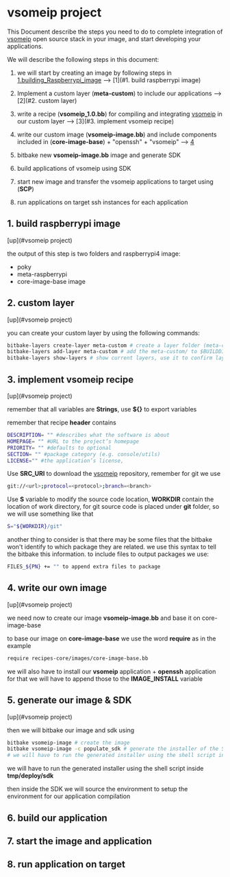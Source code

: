# vsomeip project

This Document describe the steps you need to do to complete integration of [vsomeip](https://github.com/COVESA/vsomeip) open source stack in your image, and start developing your applications.

We will describe the following steps in this document:

1. we will start by creating an image by following steps in [1.building_Raspberrypi_image](https://github.com/ahmedhussien91/Linux-yocto-Excersises/blob/main/yocto/1.building_Raspberrypi_image/readme.md) --> [1](#1. build raspberrypi image)

2. Implement a custom layer (**meta-custom**) to include our applications --> [2](#2. custom layer)

3. write a recipe (**vsomeip_1.0.bb**) for compiling and integrating [vsomeip](https://github.com/COVESA/vsomeip) in our custom layer --> [3](#3. implement vsomeip recipe)

4. write our custom image (**vsomeip-image.bb**) and include components included in (**core-image-base**) + "openssh" + "vsomeip" --> [4]()

5. bitbake new **vsomeip-image.bb** image and generate SDK

6. build applications of vsomeip using SDK

7. start new image and transfer the vsomeip applications to target using (**SCP**)

8. run applications on target ssh instances for each application 




## 1. build raspberrypi image

[up](#vsomeip project)

the output of this step is two folders and raspberrypi4 image:

- poky
- meta-raspberrypi
- core-image-base image

## 2. custom layer

[up](#vsomeip project)

you can create your custom layer by using the following commands:

```sh
bitbake-layers create-layer meta-custom # create a layer folder (meta-custom)
bitbake-layers add-layer meta-custom # add the meta-custom/ to $BUILDDIR/conf/bblayers.conf
bitbake-layers show-layers # show current layers, use it to confirm layers
```



## 3. implement vsomeip recipe

[up](#vsomeip project)

remember that all variables are **Strings**, use **${}** to export variables

remember that recipe **header** contains

```sh
DESCRIPTION= "" #describes what the software is about
HOMEPAGE= "" #URL to the project’s homepage
PRIORITY= "" #defaults to optional
SECTION= "" #package category (e.g. console/utils)
LICENSE="" #the application’s license,
```

Use **SRC_URI** to download the [vsomeip](https://github.com/COVESA/vsomeip) repository, remember for git we use 

```sh
git://<url>;protocol=<protocol>;branch=<branch>
```

Use **S** variable to modify the source code location, **WORKDIR** contain the location of work directory, for git source code is placed under **git** folder, so we will use something like that 

```sh
S="${WORKDIR}/git"
```

another thing to consider is that there may be some files that the bitbake won't identify to which package they are related. we use this syntax to tell the bitbake this information.
to include files to output packages we use:

```sh
FILES_${PN} += "" to append extra files to package
```

  

## 4. write our own image

[up](#vsomeip project)

we need now to create our image **vsomeip-image.bb** and base it on core-image-base

to base our image on **core-image-base** we use the word **require** as in the example

```sh
require recipes-core/images/core-image-base.bb
```

we will also have to install our **vsomeip** application + **openssh** application for that we will have to append those to the **IMAGE_INSTALL** variable



## 5. generate our image & SDK 

[up](#vsomeip project)

then we will bitbake our image and sdk using

```sh
bitbake vsomeip-image # create the image
bitbake vsomeip-image -c populate_sdk # generate the installer of the SDK in the tmp/deploy/sdk folder
# we will have to run the generated installer using the shell script inside tmp/deploy/sdk
```

we will have to run the generated installer using the shell script inside **tmp/deploy/sdk** 

then inside the SDK we will source the environment to setup the environment for our application compilation 

## 6. build our application



## 7. start the image and application 

## 8. run application on target 

